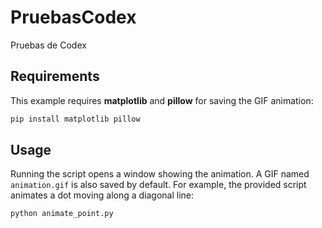 # PruebasCodex
Pruebas de Codex

## Requirements

This example requires **matplotlib** and **pillow** for saving the GIF
animation:

```bash
pip install matplotlib pillow
```

## Usage

Running the script opens a window showing the animation. A GIF named
`animation.gif` is also saved by default. For example, the provided
script animates a dot moving along a diagonal line:

```bash
python animate_point.py
```


